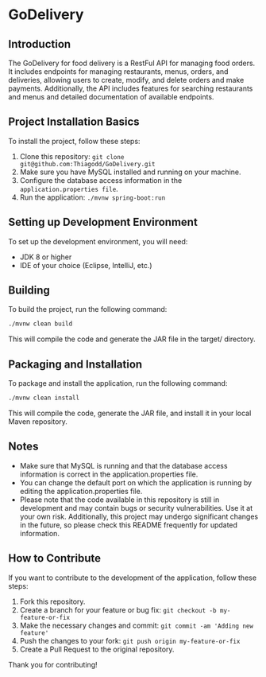 # GoDelivery

## Introduction

The GoDelivery for food delivery is a RestFul API for managing food orders. It includes endpoints for managing
restaurants, menus, orders, and deliveries, allowing users to create, modify, and delete orders and make payments.
Additionally, the API includes features for searching restaurants and menus and detailed documentation of available
endpoints.

## Project Installation Basics

To install the project, follow these steps:

1. Clone this repository: `git clone git@github.com:Thiagodd/GoDelivery.git`
2. Make sure you have MySQL installed and running on your machine.
3. Configure the database access information in the `application.properties file`.
4. Run the application: `./mvnw spring-boot:run`

## Setting up Development Environment

To set up the development environment, you will need:

* JDK 8 or higher
* IDE of your choice (Eclipse, IntelliJ, etc.)

## Building

To build the project, run the following command:

```bash
./mvnw clean build
```

This will compile the code and generate the JAR file in the target/ directory.

## Packaging and Installation

To package and install the application, run the following command:

```bash
./mvnw clean install
```

This will compile the code, generate the JAR file, and install it in your local Maven repository.

## Notes

* Make sure that MySQL is running and that the database access information is correct in the application.properties
  file.
* You can change the default port on which the application is running by editing the application.properties file.
* Please note that the code available in this repository is still in development and may contain bugs or security
  vulnerabilities. Use it at your own risk. Additionally, this project may undergo significant changes in the future, so
  please check this README frequently for updated information.

## How to Contribute

If you want to contribute to the development of the application, follow these steps:

1. Fork this repository.
2. Create a branch for your feature or bug fix: `git checkout -b my-feature-or-fix`
3. Make the necessary changes and commit: `git commit -am 'Adding new feature'`
4. Push the changes to your fork: `git push origin my-feature-or-fix`
5. Create a Pull Request to the original repository.

Thank you for contributing!